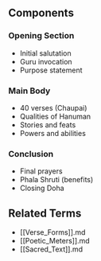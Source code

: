 

## Components

### Opening Section

- Initial salutation
- Guru invocation
- Purpose statement

### Main Body

- 40 verses (Chaupai)
- Qualities of Hanuman
- Stories and feats
- Powers and abilities

### Conclusion

- Final prayers
- Phala Shruti (benefits)
- Closing Doha

## Related Terms

- [[Verse_Forms]].md
- [[Poetic_Meters]].md
- [[Sacred_Text]].md